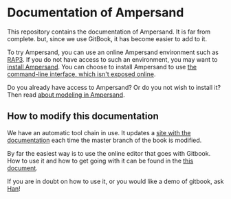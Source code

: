 # Documentation of Ampersand

This repository contains the documentation of Ampersand. It is far from complete. but, since we use GitBook, it has become easier to add to it.

To try Ampersand, you can use an online Ampersand environment such as [RAP3](/ampersand.tarski.nl/RAP3). If you do not have access to such an environment, you may want to [install Ampersand](https://ampersandtarski.gitbooks.io/documentation/content/installation/installation.html). You can choose to install Ampersand to use [the command-line interface, which isn't exposed online](https://ampersandtarski.gitbooks.io/documentation/content/command-line-interface/command-line-interface.html).

Do you already have access to Ampersand? Or do you not wish to install it? Then read [about modeling in Ampersand](https://ampersandtarski.gitbooks.io/documentation/content/modeling/modeling_in_ampersand.html).

## How to modify this documentation

We have an automatic tool chain in use. It updates a [site with the documentation](https://www.gitbook.com/book/ampersandtarski/documentation) each time the master branch of the book is modified.

By far the easiest way is to use the online editor that goes with Gitbook. How to use it and how to get going with it can be found in the [this document](https://www.gitbook.com/book/ampersandtarski/the-tools-we-use-for-ampersand).

If you are in doubt on how to use it, or you would like a demo of gitbook, ask [Han](mailto://han.joosten@ordina.nl)!

